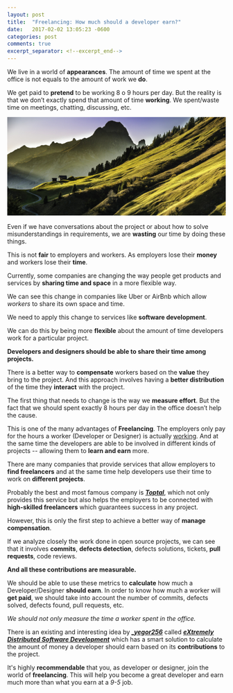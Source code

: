 ```yaml
---
layout: post
title:  "Freelancing: How much should a developer earn?"
date:   2017-02-02 13:05:23 -0600
categories: post
comments: true
excerpt_separator: <!--excerpt_end-->
---
```

We live in a world of **appearances**. The amount of time we spent at the office 
is not equals to the amount of work we **do**.

We get paid to **pretend** to be working 8 o 9 hours per day. But the reality is 
that we don’t exactly spend that amount of time **working**. We spent/waste time 
on meetings, chatting, discussing, etc.

<!--excerpt_end-->
![Required](/assets/images/landscape.jpg)

Even if we have conversations about the project or about how to solve misunderstandings 
in requirements, we are **wasting** our time by doing these things.

This is not **fair** to employers and workers. As employers lose their **money** 
and workers lose their **time**.

Currently, some companies are changing the way people get products and services 
by **sharing time and space** in a more flexible way. 

We can see this change in companies like Uber or AirBnb which allow _workers_ to share 
its own space and time. 

We need to apply this change to services like **software development**. 

We can do this by being more **flexible** about the amount of time developers work 
for a particular project. 

**Developers and designers should be able to share their time among projects.**

There is a better way to **compensate** workers based on the **value** they bring to the project. 
And this approach involves having a **better distribution** of the time they **interact** with the project. 

The first thing that needs to change is the way we **measure effort**. But the fact that we 
should spent exactly 8 hours per day in the office doesn’t help the cause.

This is one of the many advantages of **Freelancing**. The employers only pay for the hours
a worker (Developer or Designer) is actually <u>working</u>. And at the same time the developers 
are able to be involved in different kinds of projects -- allowing them to **learn and earn** more.

There are many companies that provide services that allow employers to **find freelancers** and at the same
time help developers use their time to work on **different projects**.

Probably the best and most famous company is _**<a href="https://www.toptal.com/software" target="_blank">Toptal</a>**_, 
which not only provides this service but also helps the employers to be connected with **high-skilled 
freelancers** which guarantees success in any project.

However, this is only the first step to achieve a better way of **manage compensation**.

If we analyze closely the work done in open source projects, we can see that it involves **commits**, 
**defects detection**, defects solutions, tickets, **pull requests**, code reviews. 

**And all these contributions are measurable.**

We should be able to use these metrics to **calculate** how much a Developer/Designer **should earn**.
In order to know how much a worker will **get paid**, we should take into account the number of commits, 
defects solved, defects found, pull requests, etc. 

_We should not only measure the time a worker spent in the office._

There is an existing and interesting idea by _**<a href="http://yegor256.com/" target="_blank">_yegor256</a>**_
called _**<a href="http://www.xdsd.org/" target="_blank">eXtremely Distributed Software Development</a>**_ which has a smart 
solution to calculate the amount of money a developer should earn based on its **contributions**
to the project.

It's highly **recommendable** that you, as developer or designer, join the world of **freelancing**. 
This will help you become a great developer and earn much more than what you earn at a _9-5_ job.
